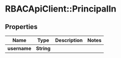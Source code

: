 # RBACApiClient::PrincipalIn

## Properties
Name | Type | Description | Notes
------------ | ------------- | ------------- | -------------
**username** | **String** |  | 


